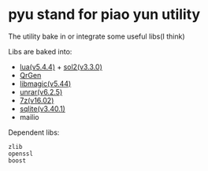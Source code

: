# pyu stand for piao yun utility

The utility bake in or integrate some useful libs(I think)

Libs are baked into:

- [lua(v5.4.4)](http://www.lua.org/) + [sol2(v3.3.0)](https://github.com/ThePhD/sol2)
- [QrGen](https://github.com/RaymiiOrg/cpp-qr-to-png)
- [libmagic(v5.44)](https://github.com/file/file/archive/refs/tags/FILE5_44.tar.gz)
- [unrar(v6.2.5)](https://www.rarlab.com/rar/unrarsrc-6.2.5.tar.gz)
- [7z(v16.02)](https://sourceforge.net/projects/p7zip/files/)
- [sqlite(v3.40.1)](https://www.sqlite.org/index.html)
- mailio

Dependent libs:  

    zlib
    openssl
    boost

